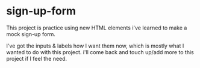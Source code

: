 # sign-up-form

This project is practice using new HTML elements i've learned to make a mock sign-up form.

I've got the inputs & labels how I want them now, which is mostly what I wanted to do with this project. i'll come back and touch up/add more to this project if I feel the need.